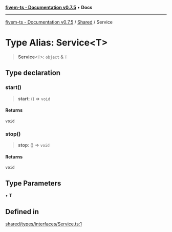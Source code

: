 [**fivem-ts - Documentation v0.7.5**](../../../README.md) • **Docs**

***

[fivem-ts - Documentation v0.7.5](../../../README.md) / [Shared](../README.md) / Service

# Type Alias: Service\<T\>

> **Service**\<`T`\>: `object` & `T`

## Type declaration

### start()

> **start**: () => `void`

#### Returns

`void`

### stop()

> **stop**: () => `void`

#### Returns

`void`

## Type Parameters

• **T**

## Defined in

[shared/types/interfaces/Service.ts:1](https://github.com/Purpose-Dev/fivem-ts/blob/main/src/shared/types/interfaces/Service.ts#L1)
